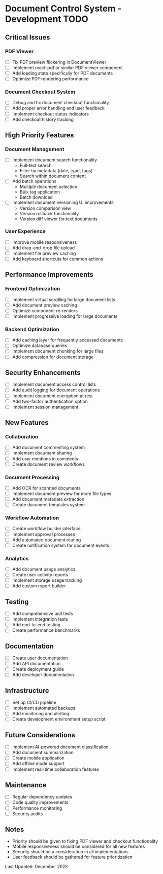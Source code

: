 # Document Control System - Development TODO

## Critical Issues

### PDF Viewer
- [ ] Fix PDF preview flickering in DocumentViewer
- [ ] Implement react-pdf or similar PDF viewer component
- [ ] Add loading state specifically for PDF documents
- [ ] Optimize PDF rendering performance

### Document Checkout System
- [ ] Debug and fix document checkout functionality
- [ ] Add proper error handling and user feedback
- [ ] Implement checkout status indicators
- [ ] Add checkout history tracking

## High Priority Features

### Document Management
- [ ] Implement document search functionality
  - Full-text search
  - Filter by metadata (date, type, tags)
  - Search within document content
- [ ] Add batch operations
  - Multiple document selection
  - Bulk tag application
  - Batch download
- [ ] Implement document versioning UI improvements
  - Version comparison view
  - Version rollback functionality
  - Version diff viewer for text documents

### User Experience
- [ ] Improve mobile responsiveness
- [ ] Add drag-and-drop file upload
- [ ] Implement file preview caching
- [ ] Add keyboard shortcuts for common actions

## Performance Improvements

### Frontend Optimization
- [ ] Implement virtual scrolling for large document lists
- [ ] Add document preview caching
- [ ] Optimize component re-renders
- [ ] Implement progressive loading for large documents

### Backend Optimization
- [ ] Add caching layer for frequently accessed documents
- [ ] Optimize database queries
- [ ] Implement document chunking for large files
- [ ] Add compression for document storage

## Security Enhancements
- [ ] Implement document access control lists
- [ ] Add audit logging for document operations
- [ ] Implement document encryption at rest
- [ ] Add two-factor authentication option
- [ ] Implement session management

## New Features

### Collaboration
- [ ] Add document commenting system
- [ ] Implement document sharing
- [ ] Add user mentions in comments
- [ ] Create document review workflows

### Document Processing
- [ ] Add OCR for scanned documents
- [ ] Implement document preview for more file types
- [ ] Add document metadata extraction
- [ ] Create document templates system

### Workflow Automation
- [ ] Create workflow builder interface
- [ ] Implement approval processes
- [ ] Add automated document routing
- [ ] Create notification system for document events

### Analytics
- [ ] Add document usage analytics
- [ ] Create user activity reports
- [ ] Implement storage usage tracking
- [ ] Add custom report builder

## Testing
- [ ] Add comprehensive unit tests
- [ ] Implement integration tests
- [ ] Add end-to-end testing
- [ ] Create performance benchmarks

## Documentation
- [ ] Create user documentation
- [ ] Add API documentation
- [ ] Create deployment guide
- [ ] Add developer documentation

## Infrastructure
- [ ] Set up CI/CD pipeline
- [ ] Implement automated backups
- [ ] Add monitoring and alerting
- [ ] Create development environment setup script

## Future Considerations
- [ ] Implement AI-powered document classification
- [ ] Add document summarization
- [ ] Create mobile application
- [ ] Add offline mode support
- [ ] Implement real-time collaboration features

## Maintenance
- [ ] Regular dependency updates
- [ ] Code quality improvements
- [ ] Performance monitoring
- [ ] Security audits

## Notes
- Priority should be given to fixing PDF viewer and checkout functionality
- Mobile responsiveness should be considered for all new features
- Security should be a consideration in all implementations
- User feedback should be gathered for feature prioritization

Last Updated: December 2023
